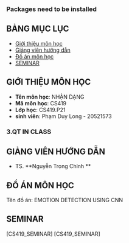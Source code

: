 ### Packages need to be installed
## BẢNG MỤC LỤC
* [ Giới thiệu môn học](#gioithieumonhoc)
* [ Giảng viên hướng dẫn](#giangvien)
* [ Đồ án môn học](#doan)
* [ SEMINAR](#seminar)
## GIỚI THIỆU MÔN HỌC
<a name="gioithieumonhoc"></a>
* **Tên môn học**: NHẬN DẠNG
* **Mã môn học**: CS419
* **Lớp học**: CS419.P21
* **sinh viên**: Phạm Duy Long - 20521573
<a name ="QT"></a>
### 3.QT IN CLASS
## GIẢNG VIÊN HƯỚNG DẪN
<a name="giangvien"></a>
* TS. **Nguyễn Trọng Chỉnh ** 
## ĐỒ ÁN MÔN HỌC
<a name="doan"></a>
Tên đồ án: EMOTION DETECTION USING CNN
## SEMINAR
<a name="seminar"></a>
[CS419_SEMINAR]
[CS419_SEMINAR]

